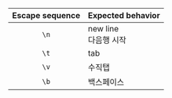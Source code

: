 | Escape sequence | Expected behavior |
|:---------------:|:------------------|
| `\n` | new line<br>다음행 시작 |
| `\t` | tab      |
| `\v` | 수직탭   |
| `\b` | 백스페이스|
